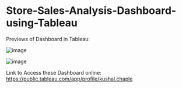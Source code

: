 # Store-Sales-Analysis-Dashboard-using-Tableau

Previews of Dashboard in Tableau:


![image](https://github.com/KushalC09/Store-Sales-Analysis-Dashboard-using-Tableau/assets/111130286/a4075733-a4c3-47e8-93ca-70c253ef7eed)


![image](https://github.com/KushalC09/Store-Sales-Analysis-Dashboard-using-Tableau/assets/111130286/abda6bf6-c312-4853-b349-5ca6cb7550a4)


Link to Access these Dashboard online: https://public.tableau.com/app/profile/kushal.chaple
